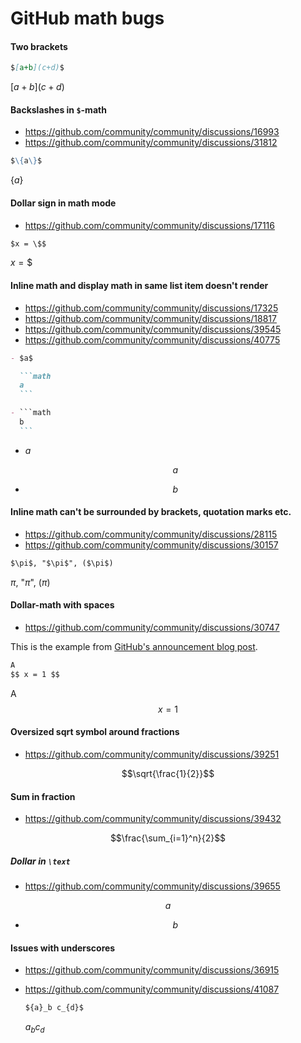 # GitHub math bugs

#### Two brackets

```markdown
$[a+b](c+d)$
```

$[a+b](c+d)$

#### Backslashes in `$`-math

- https://github.com/community/community/discussions/16993
- https://github.com/community/community/discussions/31812

```markdown
$\{a\}$
```

$\{a\}$

#### Dollar sign in math mode

- https://github.com/community/community/discussions/17116

```markdown
$x = \$$
```

$x = \$$

#### Inline math and display math in same list item doesn't render

- https://github.com/community/community/discussions/17325
- https://github.com/community/community/discussions/18817
- https://github.com/community/community/discussions/39545
- https://github.com/community/community/discussions/40775

````markdown
- $a$

  ```math
  a
  ```

- ```math
  b
  ```
````

- $a$

  ```math
  a
  ```

- ```math
  b
  ```

#### Inline math can't be surrounded by brackets, quotation marks etc.

- https://github.com/community/community/discussions/28115
- https://github.com/community/community/discussions/30157

```markdown
$\pi$, "$\pi$", ($\pi$)
```

$\pi$, "$\pi$", ($\pi$)

#### Dollar-math with spaces

- https://github.com/community/community/discussions/30747

This is the example from [GitHub's announcement blog
post](https://github.blog/2022-05-19-math-support-in-markdown/).

```markdown
A
$$ x = 1 $$
```

A
$$ x = 1 $$

#### Oversized sqrt symbol around fractions

- https://github.com/community/community/discussions/39251

```math
\sqrt{\frac{1}{2}}
```

#### Sum in fraction

- https://github.com/community/community/discussions/39432

```math
\frac{\sum_{i=1}^n}{2}
```

##### Dollar in `\text`

- https://github.com/community/community/discussions/39655

```math
a
```

- ```math
  \text{$b$}
  ```

#### Issues with underscores

- https://github.com/community/community/discussions/36915
- https://github.com/community/community/discussions/41087

  ```markdown
  ${a}_b c_{d}$
  ```

  ${a}_b c_{d}$
